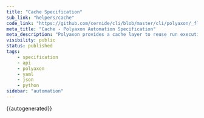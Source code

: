 ```yaml
---
title: "Cache Specification"
sub_link: "helpers/cache"
code_link: "https://github.com/cernide/cli/blob/master/cli/polyaxon/_flow/cache/__init__.py"
meta_title: "Cache - Polyaxon Automation Specification"
meta_description: "Polyaxon provides a cache layer to reuse run executions by default."
visibility: public
status: published
tags:
    - specification
    - api
    - polyaxon
    - yaml
    - json
    - python
sidebar: "automation"
---
```


{{autogenerated}}
